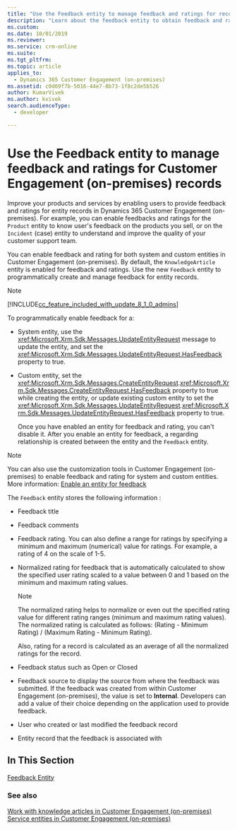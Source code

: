 ```yaml
---
title: "Use the Feedback entity to manage feedback and ratings for records (Developer Guide for Dynamics 365 Customer Engagement (on-premises)) | MicrosoftDocs"
description: "Learn about the feedback entity to obtain feedback and ratings for the records."
ms.custom: 
ms.date: 10/01/2019
ms.reviewer: 
ms.service: crm-online
ms.suite: 
ms.tgt_pltfrm: 
ms.topic: article
applies_to: 
  - Dynamics 365 Customer Engagement (on-premises)
ms.assetid: c0d69f7b-5016-44e7-8b73-1f8c2de5b526
author: KumarVivek
ms.author: kvivek
search.audienceType: 
  - developer

---
```

# Use the Feedback entity to manage feedback and ratings for Customer Engagement (on-premises) records

Improve your products and services by enabling users to provide feedback and ratings for entity records in Dynamics 365 Customer Engagement (on-premises). For example, you can enable feedbacks and ratings for the `Product` entity to know user's feedback on the products you sell, or on the `Incident` (case) entity to understand and improve the quality of your customer support team.  
  
 You can enable feedback and rating for both system and custom entities in Customer Engagement (on-premises). By default, the `KnowledgeArticle` entity is enabled for feedback and ratings. Use the new `Feedback` entity to programmatically create and manage feedback for entity records.  
  
> [!NOTE]
> [!INCLUDE[cc_feature_included_with_update_8_1_0_admins](../includes/cc-feature-included-with-update-8-1-0-admins.md)]  
  
 To programmatically enable feedback for a:  
  
- System entity, use the <xref:Microsoft.Xrm.Sdk.Messages.UpdateEntityRequest> message to update the entity, and set the <xref:Microsoft.Xrm.Sdk.Messages.UpdateEntityRequest.HasFeedback> property to true.  
  
- Custom entity, set the <xref:Microsoft.Xrm.Sdk.Messages.CreateEntityRequest>.<xref:Microsoft.Xrm.Sdk.Messages.CreateEntityRequest.HasFeedback> property to true  while creating the entity, or update existing custom entity to set the <xref:Microsoft.Xrm.Sdk.Messages.UpdateEntityRequest>.<xref:Microsoft.Xrm.Sdk.Messages.UpdateEntityRequest.HasFeedback> property to true.  
  
  Once you have enabled an entity for feedback and rating, you can't disable it. After you enable an entity for feedback, a regarding relationship is created between the entity and the `Feedback` entity.  
  
> [!NOTE]
>  You can also use the customization tools in Customer Engagement (on-premises) to enable feedback and rating for system and custom entities. More information: [Enable an entity for feedback](https://go.microsoft.com/fwlink/p/?LinkId=785436)  
  
 The `Feedback` entity stores the following information :  
  
- Feedback title  
  
- Feedback comments  
  
- Feedback rating. You can also define a range for ratings by specifying a minimum and maximum (numerical) value for ratings. For example, a rating of 4 on the scale of 1-5.  
  
- Normalized rating for feedback that is automatically calculated  to show the specified user rating scaled to a value between 0 and 1 based on the minimum and maximum rating values.  
  
  > [!NOTE]
  >  The normalized rating helps to normalize or even out the specified rating value for different rating ranges (minimum and maximum rating values). The normalized  rating is calculated as follows: (Rating - Minimum Rating) / (Maximum Rating - Minimum Rating).  
  >   
  >  Also, rating for a record is calculated as an average of all the normalized ratings for the record.  
  
- Feedback status such as Open or Closed  
  
- Feedback source to display the source from where the feedback was submitted. If the feedback was created from within Customer Engagement (on-premises), the value is set to **Internal**. Developers can add a value of their choice depending on the application used to provide feedback.  
  
- User who created or last modified the feedback record  
  
- Entity record that the feedback is associated with  
  
## In This Section  
 [Feedback Entity](entities/feedback.md)  
  
### See also  
 [Work with knowledge articles in Customer Engagement (on-premises)](work-knowledge-articles.md)
 [Service entities in Customer Engagement (on-premises)](service-entities.md)
